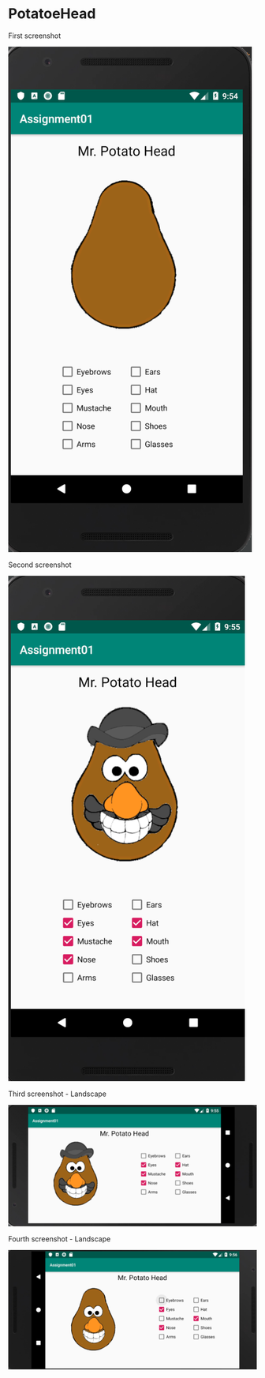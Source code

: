 # PotatoeHead

First screenshot

![alt text](doc/MrPotatoHead.png)

Second screenshot

![alt text](doc/MrPotatoHead1.png)

Third screenshot - Landscape

![alt text](doc/MrPotatoHead2.png)

Fourth screenshot - Landscape

![alt text](doc/MrPotatoHead3.png)
